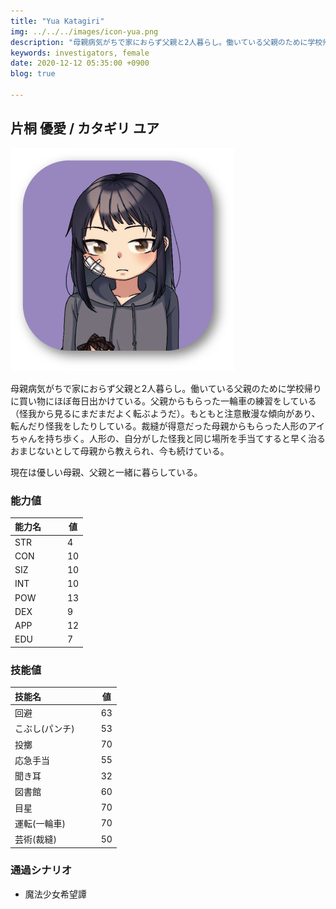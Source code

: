 ```yaml
---
title: "Yua Katagiri"
img: ../../../images/icon-yua.png
description: "母親病気がちで家におらず父親と2人暮らし。働いている父親のために学校帰りに買い物にほぼ毎日出かけている。父親からもらった"
keywords: investigators, female
date: 2020-12-12 05:35:00 +0900
blog: true

---
```


## 片桐 優愛 / カタギリ ユア

![icon](../../../images/icon-yua.png)

母親病気がちで家におらず父親と2人暮らし。働いている父親のために学校帰りに買い物にほぼ毎日出かけている。父親からもらった一輪車の練習をしている（怪我から見るにまだまだよく転ぶようだ）。もともと注意散漫な傾向があり、転んだり怪我をしたりしている。裁縫が得意だった母親からもらった人形のアイちゃんを持ち歩く。人形の、自分がした怪我と同じ場所を手当てすると早く治るおまじないとして母親から教えられ、今も続けている。

現在は優しい母親、父親と一緒に暮らしている。

### 能力値
|能力名  |　　値|
|--------|------|
|STR     |　　4 |
|CON     |　　10|
|SIZ     |　　10|
|INT     |　　10|
|POW     |　　13|
|DEX     |　　9 |
|APP     |　　12|
|EDU     |　　7 |

### 技能値
|技能名              |　　値|
|:-------------------|------|
|回避                |　　63|
|こぶし(パンチ)      |　　53|
|投擲                |　　70|
|応急手当            |　　55|
|聞き耳              |　　32|
|図書館              |　　60|
|目星                |　　70|
|運転(一輪車)        |　　70|
|芸術(裁縫)          |　　50|

### 通過シナリオ
- 魔法少女希望譚